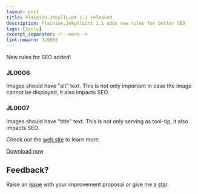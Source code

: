 ```yaml
---
layout: post
title: Plainion.JekyllLint 1.1 released
description: Plainion.JekyllLint 1.1 adds new rules for better SEO
tags: [tools]
excerpt_separator: <!--more-->
lint-nowarn: JL0003
---
```


New rules for SEO added!

### JL0006

Images should have "alt" text. This is not only important in case the image cannot be
displayed, it also impacts SEO.

### JL0007

Images should have "title" text. This is not only serving as tool-tip, it also impacts SEO.

<!--more-->

Check out the [web site](https://plainionist.github.io/Plainion.JekyllLint/) to learn more.  

[Download now](https://github.com/plainionist/Plainion.JekyllLint/releases)

## Feedback?

Raise an [issue](https://github.com/plainionist/Plainion.JekyllLint/issues) with your improvement proposal 
or give me a [star](https://github.com/plainionist/Plainion.JekyllLint).



